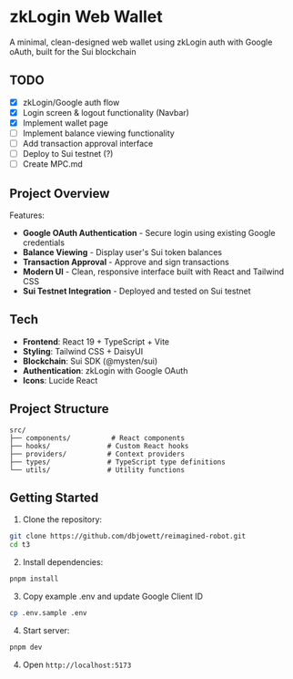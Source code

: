 # zkLogin Web Wallet

A minimal, clean-designed web wallet using zkLogin auth with Google oAuth, built for the Sui blockchain

## TODO

- [x] zkLogin/Google auth flow
- [x] Login screen & logout functionality (Navbar)
- [x] Implement wallet page
- [ ] Implement balance viewing functionality
- [ ] Add transaction approval interface
- [ ] Deploy to Sui testnet (?)
- [ ] Create MPC.md

## Project Overview

Features:

- **Google OAuth Authentication** - Secure login using existing Google credentials
- **Balance Viewing** - Display user's Sui token balances
- **Transaction Approval** - Approve and sign transactions
- **Modern UI** - Clean, responsive interface built with React and Tailwind CSS
- **Sui Testnet Integration** - Deployed and tested on Sui testnet

## Tech

- **Frontend**: React 19 + TypeScript + Vite
- **Styling**: Tailwind CSS + DaisyUI
- **Blockchain**: Sui SDK (@mysten/sui)
- **Authentication**: zkLogin with Google OAuth
- **Icons**: Lucide React

## Project Structure

```
src/
├── components/          # React components
├── hooks/              # Custom React hooks
├── providers/          # Context providers
├── types/              # TypeScript type definitions
└── utils/              # Utility functions
```

## Getting Started

1. Clone the repository:

```bash
git clone https://github.com/dbjowett/reimagined-robot.git
cd t3
```

2. Install dependencies:

```bash
pnpm install
```

3. Copy example .env and update Google Client ID

```bash
cp .env.sample .env
```

4.  Start server:

```bash
pnpm dev
```

4. Open `http://localhost:5173`
